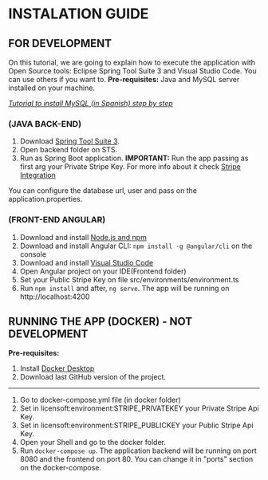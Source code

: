 # INSTALATION GUIDE 

## FOR DEVELOPMENT
On this tutorial, we are going to explain how to execute the application with Open Source tools: Eclipse Spring Tool Suite 3 and Visual Studio Code. You can use others if you want to.
**Pre-requisites:** Java and MySQL server installed on your machine.

[ *Tutorial to install MySQL (in Spanish) step by step*](https://www.profesionalreview.com/2018/12/13/mysql-windows-10/)

### (JAVA BACK-END)
1. Download [Spring Tool Suite 3](https://spring.io/tools3/sts/all).
2. Open backend folder on STS.
3. Run as Spring Boot application. **IMPORTANT:** Run the app passing as first arg your Private Stripe Key. For more info about it check [Stripe Integration](./StripeIntegration.md)

You can configure the database url, user and pass on the application.properties.

### (FRONT-END ANGULAR)
 1. Download and install [Node.js and npm](https://nodejs.org/en/)
 2. Download and install Angular CLI: `npm install -g @angular/cli` on the console
 3. Download and install [Visual Studio Code](https://code.visualstudio.com/)
 4. Open Angular project on your IDE(Frontend folder)
 5. Set your Public Stripe Key on file src/environments/environment.ts
 6. Run `npm install` and after, `ng serve`. The app will be running on http://localhost:4200


 ## RUNNING THE APP (DOCKER) - NOT DEVELOPMENT
**Pre-requisites:**
 1. Install [Docker Desktop](https://hub.docker.com/editions/community/docker-ce-desktop-windows)
 2. Download last GitHub version of the project.

---
1. Go to docker-compose.yml file (in docker folder) 
2. Set in licensoft:environment:STRIPE_PRIVATEKEY your Private Stripe Api Key.
3. Set in licensoft:environment:STRIPE_PUBLICKEY your Public Stripe Api Key.
4. Open your Shell and go to the docker folder.
5. Run `docker-compose up`. The application backend will be running on port 8080 and the frontend on port 80. You can change it in "ports" section on the docker-compose.
